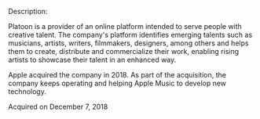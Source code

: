 Description:

Platoon is a provider of an online platform intended to serve people with creative talent. The company's platform identifies emerging talents such as musicians, artists, writers, filmmakers, designers, among others and helps them to create, distribute and commercialize their work, enabling rising artists to showcase their talent in an enhanced way.

Apple acquired the company in 2018. As part of the acquisition, the company keeps operating and helping Apple Music to develop new technology.

Acquired on December 7, 2018